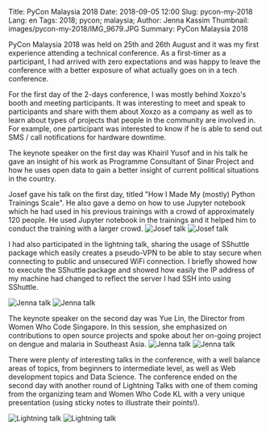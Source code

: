 Title: PyCon Malaysia 2018
Date: 2018-09-05 12:00 
Slug: pycon-my-2018
Lang: en 
Tags: 2018; pycon; malaysia;
Author: Jenna Kassim
Thumbnail: images/pycon-my-2018/IMG_9679.JPG
Summary: PyCon Malaysia 2018

PyCon Malaysia 2018 was held on 25th and 26th August and it was my first experience attending a technical conference. As a first-timer as a participant, I had arrived with zero expectations and was happy to leave the conference with a better exposure of what actually goes on in a tech conference.

For the first day of the 2-days conference, I was mostly behind Xoxzo's booth and meeting participants. It was interesting to meet and speak to participants and share with them about Xoxzo as a company as well as to learn about types of projects that people in the community are involved in. For example, one participant was interested to know if he is able to send out SMS / call notifications for hardware downtime.

The keynote speaker on the first day was Khairil Yusof and in his talk he gave an insight of his work as Programme Consultant of Sinar Project and how he uses open data to gain a better insight of current political situations in the country.

Josef gave his talk on the first day, titled "How I Made My (mostly) Python Trainings Scale". He also gave a demo on how to use Jupyter notebook which he had used in his previous trainings with a crowd of approximately 120 people. He used Jupyter notebook in the trainings and it helped him to conduct the training with a larger crowd.
![Josef talk]({filename}/images/pycon-my-2018/IMG_9595.JPG)
![Josef talk]({filename}/images/pycon-my-2018/IMG_9612.JPG)


I had also participated in the lightning talk, sharing the usage of SShuttle package which easily creates a pseudo-VPN to be able to stay secure when connecting to public and unsecured WiFi connection. I briefly showed how to execute the SShuttle package and showed how easily the IP address of my machine had changed to reflect the server I had SSH into using SShuttle.

![Jenna talk]({filename}/images/pycon-my-2018/IMG_9679.JPG)
![Jenna talk]({filename}/images/pycon-my-2018/IMG_9676.JPG)

The keynote speaker on the second day was Yue Lin, the Director from Women Who Code Singapore. In this session, she emphasized on contributions to open source projects and spoke about her on-going project on dengue and malaria in Southeast Asia.
![Jenna talk]({filename}/images/pycon-my-2018/IMG_9630.JPG)
![Jenna talk]({filename}/images/pycon-my-2018/IMG_9631.JPG)

There were plenty of interesting talks in the conference, with a well balance areas of topics, from beginners to intermediate level, as well as Web development topics and Data Science. The conference ended on the second day with another round of Lightning Talks with one of them coming from the organizing team and Women Who Code KL with a very unique presentation (using sticky notes to illustrate their points!).

![Lightning talk]({filename}/images/pycon-my-2018/IMG_9656.JPG)
![Lightning talk]({filename}/images/pycon-my-2018/IMG_9662.JPG)




